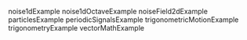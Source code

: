noise1dExample
noise1dOctaveExample
noiseField2dExample
particlesExample
periodicSignalsExample
trigonometricMotionExample
trigonometryExample
vectorMathExample
